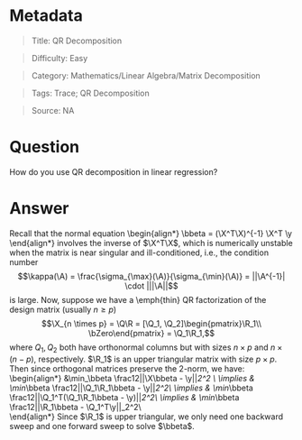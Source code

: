 # Metadata
> Title: QR Decomposition

> Difficulty: Easy

> Category: Mathematics/Linear Algebra/Matrix Decomposition

> Tags: Trace; QR Decomposition

> Source: NA

# Question
How do you use QR decomposition in linear regression?

# Answer
Recall that the normal equation 
\begin{align*}
    \bbeta = (\X^T\X)^{-1} \X^T \y
\end{align*}
involves the inverse of $\X^T\X$, which is numerically unstable when the matrix is near singular and ill-conditioned, i.e., the condition number $$\kappa(\A) = \frac{\sigma_{\max}(\A)}{\sigma_{\min}(\A)} = ||\A^{-1}| \cdot |||\A||$$ is large. Now, suppose we have a \emph{thin} QR factorization of the design matrix (usually $n \ge p$) $$\X_{n \times p} = \Q\R = [\Q_1, \Q_2]\begin{pmatrix}\R_1\\ \bZero\end{pmatrix} = \Q_1\R_1,$$ where $Q_1, Q_2$ both have orthonormal columns but with sizes $n \times p$ and $n \times (n-p)$, respectively. $\R_1$ is an upper triangular matrix with size $p \times p$.  Then since orthogonal matrices preserve the 2-norm, we have:
\begin{align*}
    &\min_\bbeta \frac12||\X\bbeta - \y||_2^2 \\
    \implies & \min_\bbeta \frac12||\Q_1\R_1\bbeta - \y||_2^2\\
    \implies & \min_\bbeta \frac12||\Q_1^T(\Q_1\R_1\bbeta - \y)||_2^2\\
    \implies & \min_\bbeta \frac12||\R_1\bbeta - \Q_1^T\y||_2^2\\		
\end{align*}
Since $\R_1$ is upper triangular, we only need one backward sweep and one forward sweep to solve $\bbeta$.
